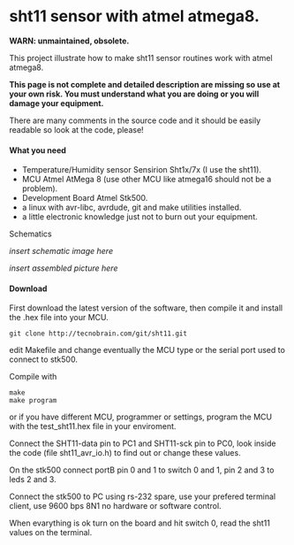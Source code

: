# sht11 sensor with atmel atmega8.

__WARN: unmaintained, obsolete.__

This project illustrate how to make sht11 sensor routines work with atmel atmega8.

__This page is not complete and detailed description are missing so use at your own risk. You must understand what you are doing or you will damage your equipment.__

There are many comments in the source code and it should be easily readable so look at the code, please!

#### What you need

 * Temperature/Humidity sensor Sensirion Sht1x/7x (I use the sht11).
 * MCU Atmel AtMega 8 (use other MCU like atmega16 should not be a problem).
 * Development Board Atmel Stk500.
 * a linux with avr-libc, avrdude, git and make utilities installed.
 * a little electronic knowledge just not to burn out your equipment.

Schematics

_insert schematic image here_

_insert assembled picture here_

#### Download

First download the latest version of the software, then compile it and install the .hex file into your MCU.

` git clone http://tecnobrain.com/git/sht11.git `

edit Makefile and change eventually the MCU type or the serial port used to connect to stk500.

Compile with

```
make
make program
```

or if you have different MCU, programmer or settings, program the MCU with the test_sht11.hex file in your enviroment.

Connect the SHT11-data pin to PC1 and SHT11-sck pin to PC0, look inside the code (file sht11_avr_io.h) to find out or change these values.

On the stk500 connect portB pin 0 and 1 to switch 0 and 1, pin 2 and 3 to leds 2 and 3.

Connect the stk500 to PC using rs-232 spare, use your prefered terminal client, use 9600 bps 8N1 no hardware or software control.

When evarything is ok turn on the board and hit switch 0, read the sht11 values on the terminal.
